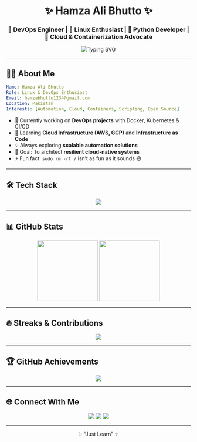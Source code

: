 <!-- Hero Section -->
<h1 align="center">✨ Hamza Ali Bhutto ✨</h1>
<h3 align="center">🚀 DevOps Engineer | 🐧 Linux Enthusiast | 🐍 Python Developer | 🐳 Cloud & Containerization Advocate</h3>

<p align="center">
  <img src="https://readme-typing-svg.herokuapp.com?font=Fira+Code&size=20&pause=1000&color=4CAF50&center=true&vCenter=true&width=500&lines=Passionate+about+Automation;Lover+of+Open+Source;Always+Exploring+Cloud+Technologies;Building+Scalable+Solutions" alt="Typing SVG" />
</p>

---

## 🙋‍♂️ About Me  

```yaml
Name: Hamza Ali Bhutto
Role: Linux & DevOps Enthusiast
Email: hamzabhutto1234@gmail.com
Location: Pakistan
Interests: [Automation, Cloud, Containers, Scripting, Open Source]
```

- 🔭 Currently working on **DevOps projects** with Docker, Kubernetes & CI/CD  
- 🌱 Learning **Cloud Infrastructure (AWS, GCP)** and **Infrastructure as Code**  
- 💡 Always exploring **scalable automation solutions**  
- 🎯 Goal: To architect **resilient cloud-native systems**  
- ⚡ Fun fact: `sudo rm -rf /` isn’t as fun as it sounds 😅  

---

## 🛠️ Tech Stack  

<p align="center">
  <img src="https://skillicons.dev/icons?i=linux,python,docker,kubernetes,git,github,githubactions,aws,gcp,ansible,bash,terraform,vscode,nginx,prometheus,grafana" />
</p>

---

## 📊 GitHub Stats  

<p align="center">
  <img src="https://github-readme-stats.vercel.app/api?username=hamzabhutto&show_icons=true&theme=radical" height="165"/>
  <img src="https://github-readme-stats.vercel.app/api/top-langs/?username=hamzabhutto&layout=compact&theme=radical" height="165"/>
</p>

---

## 🔥 Streaks & Contributions  

<p align="center">
  <img src="https://streak-stats.demolab.com/?user=hamzabhutto&theme=radical&hide_border=true" />
</p>

---

## 🏆 GitHub Achievements  

<p align="center">
  <img src="https://github-profile-trophy.vercel.app/?username=hamzabhutto&theme=radical&no-frame=true&margin-w=15&margin-h=15" />
</p>

---

## 🌐 Connect With Me  

<p align="center">
  <a href="mailto:hamzabhutto1234@gmail.com"><img src="https://img.shields.io/badge/Email-D14836?style=for-the-badge&logo=gmail&logoColor=white"/></a>
  <a href="https://linkedin.com/in/hamza-ali-bhutto"><img src="https://img.shields.io/badge/LinkedIn-0077B5?style=for-the-badge&logo=linkedin&logoColor=white"/></a>
  <a href="https://github.com/hamzabhutto"><img src="https://img.shields.io/badge/GitHub-000000?style=for-the-badge&logo=github&logoColor=white"/></a>
</p>

---

<p align="center">✨ “Just Learn” ✨</p>
